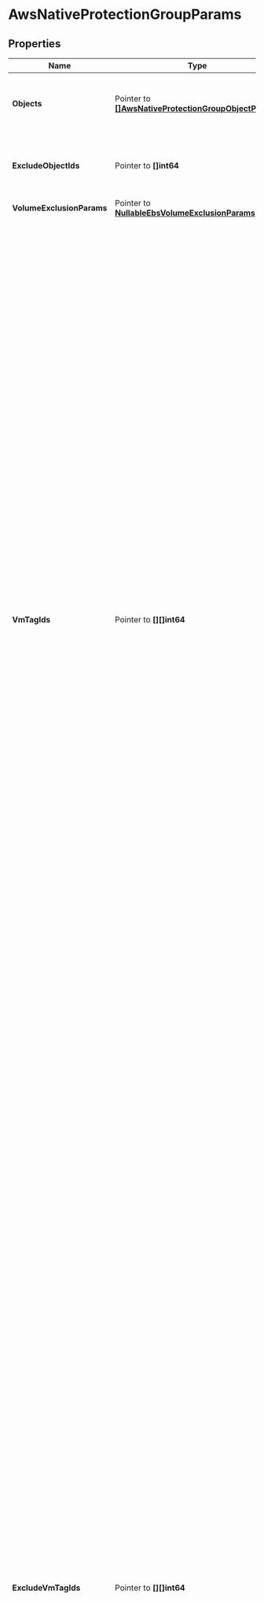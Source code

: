 # AwsNativeProtectionGroupParams

## Properties

Name | Type | Description | Notes
------------ | ------------- | ------------- | -------------
**Objects** | Pointer to [**[]AwsNativeProtectionGroupObjectParams**](AwsNativeProtectionGroupObjectParams.md) | Specifies the objects to be included in the Protection Group. | [optional] 
**ExcludeObjectIds** | Pointer to **[]int64** | Specifies the objects to be excluded in the Protection Group. | [optional] 
**VolumeExclusionParams** | Pointer to [**NullableEbsVolumeExclusionParams**](EbsVolumeExclusionParams.md) |  | [optional] 
**VmTagIds** | Pointer to **[][]int64** | Array of Array of VM Tag Ids that Specify VMs to Protect. Optionally specify a list of VMs to protect by listing Protection Source ids of VM Tags in this two dimensional array. Using this two dimensional array of Tag ids, the Cluster generates a list of VMs to protect which are derived from intersections of the inner arrays and union of the outer array, as shown by the following example. To protect only &#39;Eng&#39; VMs in the East and all the VMs in the West, specify the following tag id array: [ [1101, 2221], [3031] ], where 1101 is the &#39;Eng&#39; VM Tag id, 2221 is the &#39;East&#39; VM Tag id and 3031 is the &#39;West&#39; VM Tag id. The inner array [1101, 2221] produces a list of VMs that are both tagged with &#39;Eng&#39; and &#39;East&#39; (an intersection). The outer array combines the list from the inner array with list of VMs tagged with &#39;West&#39; (a union). The list of resulting VMs are protected by this Protection Group. | [optional] 
**ExcludeVmTagIds** | Pointer to **[][]int64** | Array of Arrays of VM Tag Ids that Specify VMs to Exclude. Optionally specify a list of VMs to exclude from protecting by listing Protection Source ids of VM Tags in this two dimensional array. Using this two dimensional array of Tag ids, the Cluster generates a list of VMs to exclude from protecting, which are derived from intersections of the inner arrays and union of the outer array, as shown by the following example. For example a Datacenter is selected to be protected but you want to exclude all the &#39;Former Employees&#39; VMs in the East and West but keep all the VMs for &#39;Former Employees&#39; in the South which are also stored in this Datacenter, by specifying the following tag id array: [ [1000, 2221], [1000, 3031] ], where 1000 is the &#39;Former Employee&#39; VM Tag id, 2221 is the &#39;East&#39; VM Tag id and 3031 is the &#39;West&#39; VM Tag id. The first inner array [1000, 2221] produces a list of VMs that are both tagged with &#39;Former Employees&#39; and &#39;East&#39; (an intersection). The second inner array [1000, 3031] produces a list of VMs that are both tagged with &#39;Former Employees&#39; and &#39;West&#39; (an intersection). The outer array combines the list of VMs from the two inner arrays. The list of resulting VMs are excluded from being protected this Job. | [optional] 
**SourceId** | Pointer to **NullableInt64** | Specifies the id of the parent of the objects. | [optional] [readonly] 
**SourceName** | Pointer to **NullableString** | Specifies the name of the parent of the objects. | [optional] [readonly] 
**IndexingPolicy** | Pointer to [**IndexingPolicy**](IndexingPolicy.md) |  | [optional] 

## Methods

### NewAwsNativeProtectionGroupParams

`func NewAwsNativeProtectionGroupParams() *AwsNativeProtectionGroupParams`

NewAwsNativeProtectionGroupParams instantiates a new AwsNativeProtectionGroupParams object
This constructor will assign default values to properties that have it defined,
and makes sure properties required by API are set, but the set of arguments
will change when the set of required properties is changed

### NewAwsNativeProtectionGroupParamsWithDefaults

`func NewAwsNativeProtectionGroupParamsWithDefaults() *AwsNativeProtectionGroupParams`

NewAwsNativeProtectionGroupParamsWithDefaults instantiates a new AwsNativeProtectionGroupParams object
This constructor will only assign default values to properties that have it defined,
but it doesn't guarantee that properties required by API are set

### GetObjects

`func (o *AwsNativeProtectionGroupParams) GetObjects() []AwsNativeProtectionGroupObjectParams`

GetObjects returns the Objects field if non-nil, zero value otherwise.

### GetObjectsOk

`func (o *AwsNativeProtectionGroupParams) GetObjectsOk() (*[]AwsNativeProtectionGroupObjectParams, bool)`

GetObjectsOk returns a tuple with the Objects field if it's non-nil, zero value otherwise
and a boolean to check if the value has been set.

### SetObjects

`func (o *AwsNativeProtectionGroupParams) SetObjects(v []AwsNativeProtectionGroupObjectParams)`

SetObjects sets Objects field to given value.

### HasObjects

`func (o *AwsNativeProtectionGroupParams) HasObjects() bool`

HasObjects returns a boolean if a field has been set.

### GetExcludeObjectIds

`func (o *AwsNativeProtectionGroupParams) GetExcludeObjectIds() []int64`

GetExcludeObjectIds returns the ExcludeObjectIds field if non-nil, zero value otherwise.

### GetExcludeObjectIdsOk

`func (o *AwsNativeProtectionGroupParams) GetExcludeObjectIdsOk() (*[]int64, bool)`

GetExcludeObjectIdsOk returns a tuple with the ExcludeObjectIds field if it's non-nil, zero value otherwise
and a boolean to check if the value has been set.

### SetExcludeObjectIds

`func (o *AwsNativeProtectionGroupParams) SetExcludeObjectIds(v []int64)`

SetExcludeObjectIds sets ExcludeObjectIds field to given value.

### HasExcludeObjectIds

`func (o *AwsNativeProtectionGroupParams) HasExcludeObjectIds() bool`

HasExcludeObjectIds returns a boolean if a field has been set.

### SetExcludeObjectIdsNil

`func (o *AwsNativeProtectionGroupParams) SetExcludeObjectIdsNil(b bool)`

 SetExcludeObjectIdsNil sets the value for ExcludeObjectIds to be an explicit nil

### UnsetExcludeObjectIds
`func (o *AwsNativeProtectionGroupParams) UnsetExcludeObjectIds()`

UnsetExcludeObjectIds ensures that no value is present for ExcludeObjectIds, not even an explicit nil
### GetVolumeExclusionParams

`func (o *AwsNativeProtectionGroupParams) GetVolumeExclusionParams() EbsVolumeExclusionParams`

GetVolumeExclusionParams returns the VolumeExclusionParams field if non-nil, zero value otherwise.

### GetVolumeExclusionParamsOk

`func (o *AwsNativeProtectionGroupParams) GetVolumeExclusionParamsOk() (*EbsVolumeExclusionParams, bool)`

GetVolumeExclusionParamsOk returns a tuple with the VolumeExclusionParams field if it's non-nil, zero value otherwise
and a boolean to check if the value has been set.

### SetVolumeExclusionParams

`func (o *AwsNativeProtectionGroupParams) SetVolumeExclusionParams(v EbsVolumeExclusionParams)`

SetVolumeExclusionParams sets VolumeExclusionParams field to given value.

### HasVolumeExclusionParams

`func (o *AwsNativeProtectionGroupParams) HasVolumeExclusionParams() bool`

HasVolumeExclusionParams returns a boolean if a field has been set.

### SetVolumeExclusionParamsNil

`func (o *AwsNativeProtectionGroupParams) SetVolumeExclusionParamsNil(b bool)`

 SetVolumeExclusionParamsNil sets the value for VolumeExclusionParams to be an explicit nil

### UnsetVolumeExclusionParams
`func (o *AwsNativeProtectionGroupParams) UnsetVolumeExclusionParams()`

UnsetVolumeExclusionParams ensures that no value is present for VolumeExclusionParams, not even an explicit nil
### GetVmTagIds

`func (o *AwsNativeProtectionGroupParams) GetVmTagIds() [][]int64`

GetVmTagIds returns the VmTagIds field if non-nil, zero value otherwise.

### GetVmTagIdsOk

`func (o *AwsNativeProtectionGroupParams) GetVmTagIdsOk() (*[][]int64, bool)`

GetVmTagIdsOk returns a tuple with the VmTagIds field if it's non-nil, zero value otherwise
and a boolean to check if the value has been set.

### SetVmTagIds

`func (o *AwsNativeProtectionGroupParams) SetVmTagIds(v [][]int64)`

SetVmTagIds sets VmTagIds field to given value.

### HasVmTagIds

`func (o *AwsNativeProtectionGroupParams) HasVmTagIds() bool`

HasVmTagIds returns a boolean if a field has been set.

### SetVmTagIdsNil

`func (o *AwsNativeProtectionGroupParams) SetVmTagIdsNil(b bool)`

 SetVmTagIdsNil sets the value for VmTagIds to be an explicit nil

### UnsetVmTagIds
`func (o *AwsNativeProtectionGroupParams) UnsetVmTagIds()`

UnsetVmTagIds ensures that no value is present for VmTagIds, not even an explicit nil
### GetExcludeVmTagIds

`func (o *AwsNativeProtectionGroupParams) GetExcludeVmTagIds() [][]int64`

GetExcludeVmTagIds returns the ExcludeVmTagIds field if non-nil, zero value otherwise.

### GetExcludeVmTagIdsOk

`func (o *AwsNativeProtectionGroupParams) GetExcludeVmTagIdsOk() (*[][]int64, bool)`

GetExcludeVmTagIdsOk returns a tuple with the ExcludeVmTagIds field if it's non-nil, zero value otherwise
and a boolean to check if the value has been set.

### SetExcludeVmTagIds

`func (o *AwsNativeProtectionGroupParams) SetExcludeVmTagIds(v [][]int64)`

SetExcludeVmTagIds sets ExcludeVmTagIds field to given value.

### HasExcludeVmTagIds

`func (o *AwsNativeProtectionGroupParams) HasExcludeVmTagIds() bool`

HasExcludeVmTagIds returns a boolean if a field has been set.

### GetSourceId

`func (o *AwsNativeProtectionGroupParams) GetSourceId() int64`

GetSourceId returns the SourceId field if non-nil, zero value otherwise.

### GetSourceIdOk

`func (o *AwsNativeProtectionGroupParams) GetSourceIdOk() (*int64, bool)`

GetSourceIdOk returns a tuple with the SourceId field if it's non-nil, zero value otherwise
and a boolean to check if the value has been set.

### SetSourceId

`func (o *AwsNativeProtectionGroupParams) SetSourceId(v int64)`

SetSourceId sets SourceId field to given value.

### HasSourceId

`func (o *AwsNativeProtectionGroupParams) HasSourceId() bool`

HasSourceId returns a boolean if a field has been set.

### SetSourceIdNil

`func (o *AwsNativeProtectionGroupParams) SetSourceIdNil(b bool)`

 SetSourceIdNil sets the value for SourceId to be an explicit nil

### UnsetSourceId
`func (o *AwsNativeProtectionGroupParams) UnsetSourceId()`

UnsetSourceId ensures that no value is present for SourceId, not even an explicit nil
### GetSourceName

`func (o *AwsNativeProtectionGroupParams) GetSourceName() string`

GetSourceName returns the SourceName field if non-nil, zero value otherwise.

### GetSourceNameOk

`func (o *AwsNativeProtectionGroupParams) GetSourceNameOk() (*string, bool)`

GetSourceNameOk returns a tuple with the SourceName field if it's non-nil, zero value otherwise
and a boolean to check if the value has been set.

### SetSourceName

`func (o *AwsNativeProtectionGroupParams) SetSourceName(v string)`

SetSourceName sets SourceName field to given value.

### HasSourceName

`func (o *AwsNativeProtectionGroupParams) HasSourceName() bool`

HasSourceName returns a boolean if a field has been set.

### SetSourceNameNil

`func (o *AwsNativeProtectionGroupParams) SetSourceNameNil(b bool)`

 SetSourceNameNil sets the value for SourceName to be an explicit nil

### UnsetSourceName
`func (o *AwsNativeProtectionGroupParams) UnsetSourceName()`

UnsetSourceName ensures that no value is present for SourceName, not even an explicit nil
### GetIndexingPolicy

`func (o *AwsNativeProtectionGroupParams) GetIndexingPolicy() IndexingPolicy`

GetIndexingPolicy returns the IndexingPolicy field if non-nil, zero value otherwise.

### GetIndexingPolicyOk

`func (o *AwsNativeProtectionGroupParams) GetIndexingPolicyOk() (*IndexingPolicy, bool)`

GetIndexingPolicyOk returns a tuple with the IndexingPolicy field if it's non-nil, zero value otherwise
and a boolean to check if the value has been set.

### SetIndexingPolicy

`func (o *AwsNativeProtectionGroupParams) SetIndexingPolicy(v IndexingPolicy)`

SetIndexingPolicy sets IndexingPolicy field to given value.

### HasIndexingPolicy

`func (o *AwsNativeProtectionGroupParams) HasIndexingPolicy() bool`

HasIndexingPolicy returns a boolean if a field has been set.


[[Back to Model list]](../README.md#documentation-for-models) [[Back to API list]](../README.md#documentation-for-api-endpoints) [[Back to README]](../README.md)


